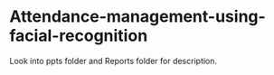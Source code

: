 # Attendance-management-using-facial-recognition

Look into ppts folder and Reports folder for description.
